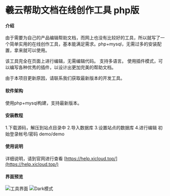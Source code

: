 # 羲云帮助文档在线创作工具 php版

#### 介绍
由于需要为自己的产品编辑帮助文档，而网上也没有比较好的工具，所以就写了一个简单实用的在线创作工具，基本能满足需求。php+mysql，无需过多的安装配置，拿来就可以使用。

该工具完全在页面上进行编辑，无需编辑代码。
支持多语言。
使用插件模式，可以编写各种优秀的插件，以设计出更加完美的帮助文档。

由于本项目更新原因，请联系我们获取最新版本的开发工具。

#### 软件架构
使用php+mysql构建，支持最新版本。


#### 安装教程

1.下载源码，解压到站点目录中
2.导入数据库
3.设置站点的数据库
4.进行编辑
初始登录帐号/密码  demo/demo 

#### 使用说明

详细说明，请到官网进行查看
[https://help.xicloud.top/](https://help.xicloud.top/)

#### 界面预览
![工具界面](https://foruda.gitee.com/images/1686491458088247724/d15447e7_8081915.png "微信图片_20230611170545.png")
![Dark模式](https://foruda.gitee.com/images/1686491480284827652/5f772208_8081915.png "微信图片_20230611170708.png")





